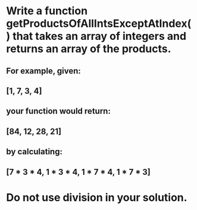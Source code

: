 # Write a function getProductsOfAllIntsExceptAtIndex() that takes an array of integers and returns an array of the products.

## For example, given:

##  [1, 7, 3, 4]

## your function would return:

##  [84, 12, 28, 21]

## by calculating:

##  [7 * 3 * 4,  1 * 3 * 4,  1 * 7 * 4,  1 * 7 * 3]

# Do not use division in your solution.